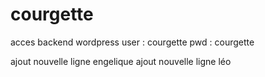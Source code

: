 # courgette

acces backend wordpress
user : courgette
pwd : courgette

ajout nouvelle ligne engelique
ajout nouvelle ligne léo

